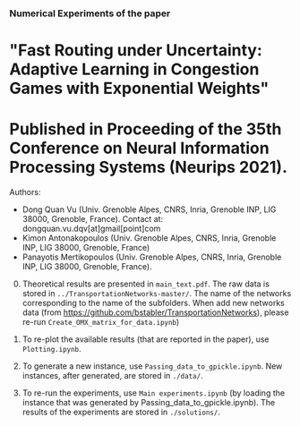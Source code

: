 ### Numerical Experiments of the paper 
# "Fast Routing under Uncertainty: Adaptive Learning in Congestion Games with Exponential Weights"
# Published in Proceeding of the 35th Conference on Neural Information Processing Systems (Neurips 2021). 
Authors: 
* Dong Quan Vu (Univ. Grenoble Alpes, CNRS, Inria, Grenoble INP, LIG 38000, Grenoble, France). Contact at: dongquan.vu.dqv[at]gmail[point]com
* Kimon Antonakopoulos (Univ. Grenoble Alpes, CNRS, Inria, Grenoble INP, LIG 38000, Grenoble, France)
* Panayotis Mertikopoulos (Univ. Grenoble Alpes, CNRS, Inria, Grenoble INP, LIG 38000, Grenoble, France).





 
0. Theoretical results are presented in ```main_text.pdf```. The raw data is stored in ```../TransportationNetworks-master/```. The name of the networks corresponding to the name of the subfolders. When add new networks data (from https://github.com/bstabler/TransportationNetworks), please re-run ```Create_OMX_matrix_for_data.ipynb```)

1. To re-plot the available results (that are reported in the paper), use ```Plotting.ipynb```.

2. To generate a new instance, use ```Passing_data_to_gpickle.ipynb```. New instances, after generated, are stored in ```./data/```.

3. To re-run the experiments, use ```Main experiments.ipynb``` (by loading the instance that was generated by Passing_data_to_gpickle.ipynb). The results of the experiments are stored in ```./solutions/```.


